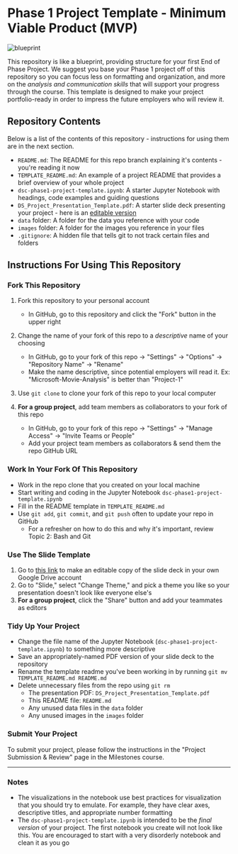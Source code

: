 # Phase 1 Project Template - Minimum Viable Product (MVP)

![blueprint](images/blueprint.png)

This repository is like a blueprint, providing structure for your first End of Phase Project. We suggest you base your Phase 1 project off of this repository so you can focus less on formatting and organization, and more on the _analysis and communication skills_ that will support your progress through the course. This template is designed to make your project portfolio-ready in order to impress the future employers who will review it. 

## Repository Contents

Below is a list of the contents of this repository - instructions for using them are in the next section.

- `README.md`: The README for this repo branch explaining it's contents - you're reading it now
- `TEMPLATE_README.md`: An example of a project README that provides a brief overview of your whole project
- `dsc-phase1-project-template.ipynb`: A starter Jupyter Notebook with headings, code examples and guiding questions
- `DS_Project_Presentation_Template.pdf`: A starter slide deck presenting your project - here is an [editable version](https://docs.google.com/presentation/d/1PaiH1bleXnhiPjTPsAXQSiAK0nkaRlseQIr_Yb-0mz0/copy)
- `data` folder: A folder for the data you reference with your code
- `images` folder: A folder for the images you reference in your files 
- `.gitignore`: A hidden file that tells git to not track certain files and folders

## Instructions For Using This Repository

### Fork This Repository

1. Fork this repository to your personal account
   - In GitHub, go to this repository and click the "Fork" button in the upper right
   
2. Change the name of your fork of this repo to a _descriptive_ name of your choosing
   - In GitHub, go to your fork of this repo -> "Settings" -> "Options" -> "Repository Name" -> "Rename"
   - Make the name descriptive, since potential employers will read it. Ex: "Microsoft-Movie-Analysis" is better than "Project-1"

3. Use `git clone` to clone your fork of this repo to your local computer

4. **For a group project**, add team members as collaborators to your fork of this repo
   - In GitHub, go to your fork of this repo -> "Settings" -> "Manage Access" -> "Invite Teams or People"
   - Add your project team members as collaborators & send them the repo GitHub URL

### Work In Your Fork Of This Repository

- Work in the repo clone that you created on your local machine
- Start writing and coding in the Jupyter Notebook `dsc-phase1-project-template.ipynb`
- Fill in the README template in `TEMPLATE_README.md`
- Use `git add`, `git commit`, and `git push` often to update your repo in GitHub
   - For a refresher on how to do this and why it's important, review Topic 2: Bash and Git

### Use The Slide Template

1. Go to [this link](https://docs.google.com/presentation/d/1PaiH1bleXnhiPjTPsAXQSiAK0nkaRlseQIr_Yb-0mz0/copy) to make an editable copy of the slide deck in your own Google Drive account
2. Go to "Slide," select "Change Theme," and pick a theme you like so your presentation doesn't look like everyone else's
3. **For a group project**, click the "Share" button and add your teammates as editors

### Tidy Up Your Project

- Change the file name of the Jupyter Notebook (`dsc-phase1-project-template.ipynb`) to something more descriptive
- Save an appropriately-named PDF version of your slide deck to the repository
- Rename the template readme you've been working in by running `git mv TEMPLATE_README.md README.md`
- Delete unnecessary files from the repo using `git rm`
   - The presentation PDF: `DS_Project_Presentation_Template.pdf`
   - This README file: `README.md`
   - Any unused data files in the `data` folder
   - Any unused images in the `images` folder

### Submit Your Project

To submit your project, please follow the instructions in the "Project Submission & Review" page in the Milestones course.

***
### Notes

- The visualizations in the notebook use best practices for visualization that you should try to emulate. For example, they have clear axes, descriptive titles, and appropriate number formatting
- The `dsc-phase1-project-template.ipynb` is intended to be the _final version_ of your project. The first notebook you create will not look like this. You are encouraged to start with a very disorderly notebook and clean it as you go
